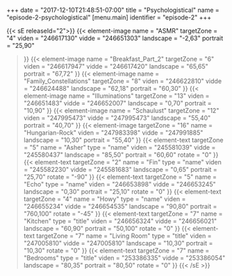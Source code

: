 +++
date = "2017-12-10T21:48:51-07:00"
title = "Psychologistical"
name = "episode-2-psychologistical"
[menu.main]
  identifier = "episode-2"
+++

{{< sE releaseId="2">}}
  {{< element-image
    name        =  "ASMR"
    targetZone  =  "4"
    viden       = "246617130"
    vidde       = "246651303"
    landscape    = "-2,63"
    portrait    = "25,90"
  >}}
  {{< element-image
    name        =  "Breakfast_Part_2"
    targetZone  =  "6"
    viden       = "246617947"
    vidde       = "246617420"
    landscape    = "65,65"
    portrait    = "67,72"
  >}}
  {{< element-image
    name        =  "Family_Constellations"
    targetZone  =  "8"
    viden       = "246622810"
    vidde       = "246624488"
    landscape    = "62,18"
    portrait    = "60,30"
  >}}
  {{< element-image
    name        =  "Illuminations"
    targetZone  =  "13"
    viden       = "246651483"
    vidde       = "246652007"
    landscape    = "0,70"
    portrait    = "10,90"
  >}}
  {{< element-image
    name        =  "Schaulust"
    targetZone  =  "12"
    viden       = "247995473"
    vidde       = "247995473"
    landscape    = "55,40"
    portrait    = "40,70"
  >}}
  {{< element-image
    targetZone  =  "16"
    name        =  "Hungarian-Rock"
    viden       = "247983398"
    vidde       = "247991885"
    landscape   = "10,30"
    portrait    = "55,40"
  >}}
    {{< element-text
    targetZone  =  "5"
    name        =  "Asher"
    type        = "name"
    viden       = "245581039"
    vidde       = "245580437"
    landscape    = "85,50"
    portrait    = "60,60"
    rotate      = "0"
  >}}
  {{< element-text
    targetZone  =  "2"
    name        =  "Fin"
    type        = "name"
    viden       = "245582230"
    vidde       = "245581683"
    landscape   = "0,65"
    portrait    = "25,70"
    rotate      = "-90"
  >}}
  {{< element-text
    targetZone  =  "5"
    name        =  "Echo"
    type        = "name"
    viden       = "246653898"
    vidde       = "246653245"
    landscape   = "0,30"
    portrait    = "25,10"
    rotate      = "0"
  >}}
  {{< element-text
    targetZone  =  "4"
    name        =  "Howy"
    type        = "name"
    viden       = "246655234"
    vidde       = "246654535"
    landscape   = "90,80"
    portrait    = "760,100"
    rotate      = "-45"
  >}}
  {{< element-text
    targetZone  =  "7"
    name        =  "Kitchen"
    type        = "title"
    viden       = "246656324"
    vidde       = "246656021"
    landscape   = "60,90"
    portrait    = "50,100"
    rotate      = "0"
  >}}
  {{< element-text
    targetZone  =  "7"
    name        =  "Living Room"
    type        = "title"
    viden       = "247005810"
    vidde       = "247005810"
    landscape   = "10,30"
    portrait    = "10,30"
    rotate      = "0"
  >}}
  {{< element-text
    targetZone  =  "7"
    name        =  "Bedrooms"
    type        = "title"
    viden       = "253386335"
    vidde       = "253386054"
    landscape   = "80,35"
    portrait    = "80,50"
    rotate      = "0"
  >}}
{{< /sE >}}